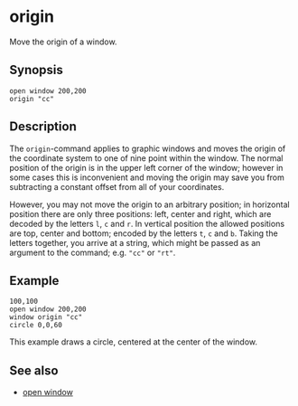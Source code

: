 # origin 

Move the origin of a window.

## Synopsis

```basic
open window 200,200
origin "cc"
```

## Description

The ```origin```-command applies to graphic windows and moves the origin of the coordinate system to one of nine point within the window. The normal position of the origin is in the upper left corner of the window; however in some cases this is inconvenient and moving the origin may save you from subtracting a constant offset from all of your coordinates.

However, you may not move the origin to an arbitrary position; in horizontal position there are only three positions: left, center and right, which are decoded by the letters ```l```, ```c``` and ```r```. In vertical position the allowed positions are top, center and bottom; encoded by the letters ```t```, ```c``` and ```b```. Taking the letters together, you arrive at a string, which might be passed as an argument to the command; e.g. ```"cc"``` or ```"rt"```.

## Example

```basic
100,100
open window 200,200
window origin "cc"
circle 0,0,60
```

This example draws a circle, centered at the center of the window.

## See also

 * [open window](open-window.html)

